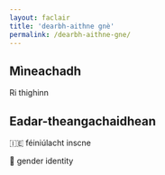 ```yaml
---
layout: faclair
title: 'dearbh-aithne gnè'
permalink: /dearbh-aithne-gne/
---
```


## Mìneachadh

Ri thighinn

## Eadar-theangachaidhean

&#x1f1ee;&#x1f1ea; féiniúlacht inscne

&#x1f3f4;&#xe0067;&#xe0062;&#xe0065;&#xe006e;&#xe0067;&#xe007f; gender identity
